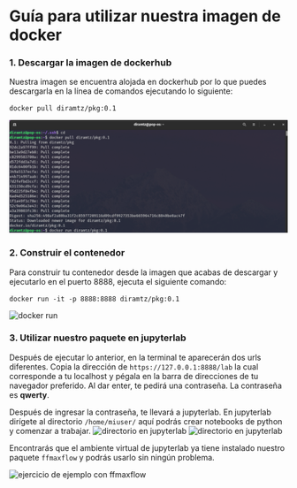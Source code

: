 # Guía para utilizar nuestra imagen de docker

### 1. Descargar la imagen de dockerhub
Nuestra imagen se encuentra alojada en dockerhub por lo que puedes descargarla en la línea de comandos ejecutando lo siguiente:
```{bash}
docker pull diramtz/pkg:0.1
```
![descarga de la imagen desde dockerhub](https://github.com/optimizacion-2-2021-1-gh-classroom/practica-1-segunda-parte-diramtz/blob/issue_6/images/docker1.png)

### 2. Construir el contenedor
Para construir tu contenedor desde la imagen que acabas de descargar y ejecutarlo en el puerto 8888, ejecuta el siguiente comando:
```
docker run -it -p 8888:8888 diramtz/pkg:0.1
```
![docker run]("../images/docker2.png")

### 3. Utilizar nuestro paquete en jupyterlab
Después de ejecutar lo anterior, en la terminal te aparecerán dos urls diferentes. Copia la dirección de ```https://127.0.0.1:8888/lab``` la cual corresponde a tu localhost y pégala en la barra de direcciones de tu navegador preferido. Al dar enter, te pedirá una contraseña. La contraseña es **qwerty**.

Después de ingresar la contraseña, te llevará a jupyterlab. En jupyterlab dirígete al directorio ```/home/miuser/``` aquí podrás crear notebooks de python y comenzar a trabajar.
![directorio en jupyterlab]("../images/docker3.png")
![directorio en jupyterlab]("../images/docker4.png")

Encontrarás que el ambiente virtual de jupyterlab ya tiene instalado nuestro paquete ```ffmaxflow``` y podrás usarlo sin ningún problema.

![ejercicio de ejemplo con ffmaxflow]("../images/docker5.png")
